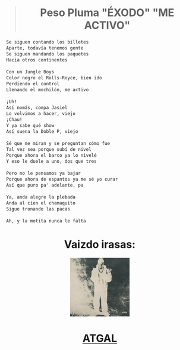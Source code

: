 <center>

> # **Peso Pluma "ÉXODO" "ME ACTIVO"**</center>
>
>```
> Se siguen contando los billetes
> Aparte, todavía tenemos gente
> Se siguen mandando los paquetes
> Hacia otros continentes
>
> Con un Jungle Boys
> Color negro el Rolls-Royce, bien ido
> Perdiendo el control
> Llenando el mochilón, me activo
>
> ¡Uh!
> Así nomás, compa Jasiel
> Lo volvimos a hacer, viejo
> ¡Chau!
> Y ya sabe qué show
> Así suena la Doble P, viejo
>
> Sé que me miran y se preguntan cómo fue
> Tal vez sea porque subí de nivel
> Porque ahora el barco ya lo nivelé
> Y eso le duele a uno, dos que tres
> 
> Pero no le pensamos ya bajar
> Porque ahora de espantos ya me sé yo curar
> Así que puro pa' adelante, pa
>
> Ya, anda alegre la plebada
> Anda al cien el chamaquito
> Sigue tronando las pacas
>
> Ah, y la motita nunca le falta
>```
<center>

# Vaizdo irasas: 
[![alt text](image-5.png)](https://www.youtube.com/watch?v=xxjmbR3O2KI)
#  [**ATGAL**](../contents.md)</center>